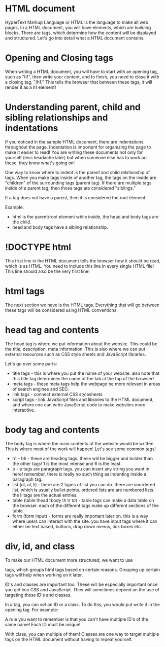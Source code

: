 # HTML document
HyperText Markup Language or HTML is the language to make all web pages. In a HTML document, you will have elements, which are building blocks. There are tags, which determine how the content will be displayed and structured. Let's go into detail what a HTML document contains.

# Opening and Closing tags
When writing a HTML document, you will have to start with an opening tag, such as "h1", then write your content, and to finish, you need to close it with a closing tag, "/h1." This tells the browser that between these tags, it will render it as a h1 element!

# Understanding parent, child and sibling relationships and indentations
If you noticed in the sample HTML document, there are indentations throughout the page. Indentation is important for organizing the page to make it easier to read! You are writing these documents not only for yourself (less headache later) but when someone else has to work on these, they know what's going on!

One way to know where to indent is the parent and child relationship of tags. When you make tags inside of another tag, the tags on the inside are "children" of the surrounding tags (parent tag). If there are multiple tags inside of a parent tag, then those tags are considered "siblings."

If a tag does not have a parent, then it is considered the root element.

Example:
- html is the parent/root element while inside, the head and body tags are the child.
- head and body tags have a sibling relationship.

# !DOCTYPE html
This first line in the HTML document tells the browser how it should be read, which is as HTML. You need to include this line in every single HTML file! This line should also be the very first line!

# html tags
The next section we have is the HTML tags. Everything that will go between these tags will be considered using HTML conventions.

# head tag and contents
The head tag is where we put information about the website. This could be the title, description, meta information. This is also where we can put external resources such as CSS style sheets and JavaScript libraries.

Let's go over some parts:
- title tags - this is where you put the name of your website. also note that this title tag determines the name of the tab at the top of the browser!
- meta tags - these meta tags help the webpage be more relevant in areas of search engines and SEO.
- link tags - connect external CSS stylesheets
- script tags - link JavaScript files and libraries to the HTML document, and where one can write JavaScript code to make websites more interactive.

# body tag and contents
The body tag is where the main contents of the website would be written. This is where most of the work will happen! Let's see some common tags!
- h1 - h6 - these are heading tags. these will be bigger and bolder than the other tags! 1 is the most intense and 6 is the least.
- p - p tags are paragraph tags. you can insert any string you want in here! remember, there is really no such thing as indenting inside a paragraph tag.
- list (ul, ol, li) - there are 2 types of list you can do. there are unordered list, which is usually bullet points. ordered lists are are numbered lists. the li tags are the actual entries.
- table (table thead tbody th tr td) - table tags can make a data table on the browser. each of the different tags make up different sections of the table.
- form (form input) - forms are really important later on. this is a way where users can interact with the site. you have input tags where it can either be text based, buttons, drop down menus, tick boxes etc.

# div, id, and class
To make our HTML document more structured, we want to use <div> tags, which groups html tags based on certain reasons. Grouping up certain tags will help when working on it later.

ID's and classes are important too. These will be especially important once you get into CSS and JavaScript. They will sometimes depend on the use of targeting these ID's and classes.

In a tag, you can set an ID or a class. To do this, you would put write it in the opening tag. For example: <div id="opener"></div>

A rule you want to remember is that you can't have multiple ID's of the same name! Each ID must be unique!

With class, you can multiple of them! Classes are one way to target multiple tags on the HTML document without having to repeat yourself.
